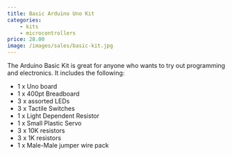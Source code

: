 ```yaml
---
title: Basic Arduino Uno Kit
categories: 
    - kits
    - microcontrollers
price: 28.00
image: /images/sales/basic-kit.jpg
---
```

The Arduino Basic Kit is great for anyone who wants to try out programming and electronics. It includes the following:
* 1 x Uno board
* 1 x 400pt Breadboard
* 3 x assorted LEDs
* 3 x Tactile Switches
* 1 x Light Dependent Resistor
* 1 x Small Plastic Servo
* 3 x 10K resistors
* 3 x 1K resistors
* 1 x Male-Male jumper wire pack
